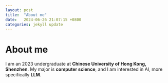 ```yaml
---
layout: post
title:  "About me"
date:   2024-06-26 21:07:15 +0800
categories: jekyll update
---
```

# About me
I am an 2023 undergraduate at **Chinese University of Hong Kong, Shenzhen**. My major is **computer science**, and I am interested in AI, more specifically **LLM**.

